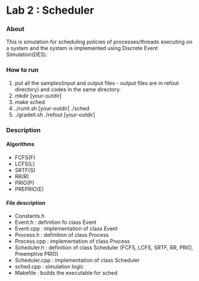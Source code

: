 # Lab 2 : Scheduler

### About
This is simulation for scheduling policies of processes/threads executing on a system 
and the system is implemented using Discrete Event Simulation(DES).

### How to run
1. put all the samples(input and output files - output files are in refout directory) and codes in the same directory.
2. mkdir [your-outdir]
3. make sched
4. ./runit.sh [your-outdir] ./sched
5. ./gradeit.sh ./refout [your-outdir]

### Description
#### Algorithms
* FCFS(F)
* LCFS(L)
* SRTF(S)
* RR(R)
* PRIO(P)
* PREPRIO(E)

#### File description
* Constants.h
* Event.h : definition fo class Event
* Event.cpp : implementation of class Event
* Process.h : definition of class Process
* Process.cpp : implementation of class Process
* Scheduler.h : definition of class Scheduler (FCFS, LCFS, SRTF, RR, PRIO, Preemptive PRIO)
* Scheduler.cpp : implementation of class Scheduler
* sched.cpp : simulation logic
* Makefile : builds the executable for sched